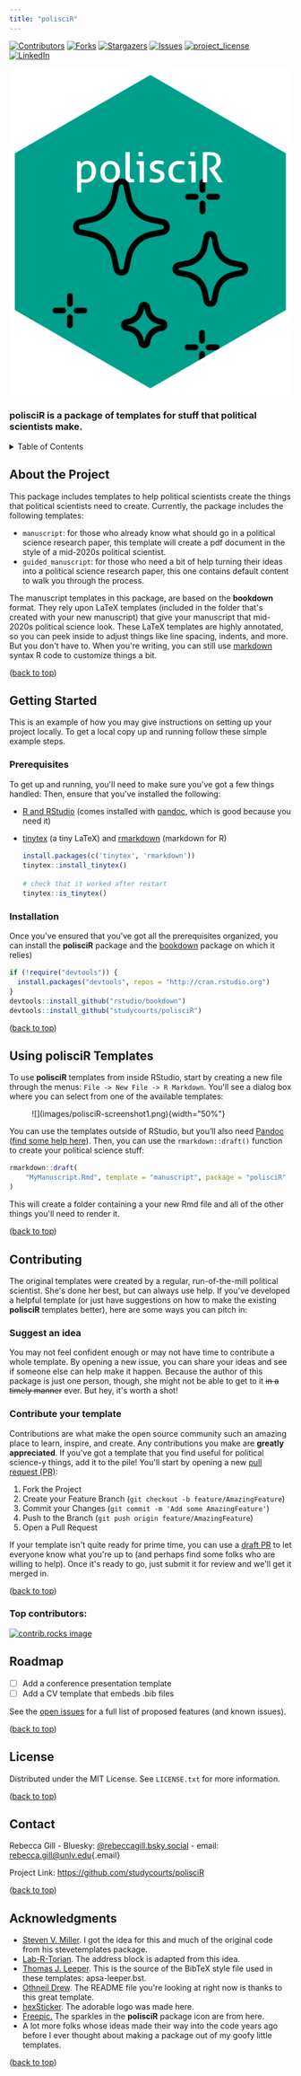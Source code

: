 ```yaml
---
title: "polisciR"
---
```


<!-- Improved compatibility of back to top link: See: https://github.com/othneildrew/Best-README-Template/pull/73 -->

<a id="readme-top"></a> <!--
*** Thanks to Othneil Drew (https://github.com/othneildrew) for his Best-README-Template. 
-->

<!-- PROJECT SHIELDS -->

[![Contributors](https://img.shields.io/github/contributors/studycourts/polisciR.svg?style=for-the-badge)](https://github.com/studycourts/polisciR/graphs/contributors) [![Forks](https://img.shields.io/github/forks/studycourts/polisciR.svg?style=for-the-badge)](https://github.com/studycourts/polisciR/network/members) [![Stargazers](https://img.shields.io/github/stars/studycourts/polisciR.svg?style=for-the-badge)](https://github.com/studycourts/polisciR/stargazers) [![Issues](https://img.shields.io/github/issues/studycourts/polisciR.svg?style=for-the-badge)](https://github.com/studycourts/polisciR/issues) [![project_license](https://img.shields.io/github/license/studycourts/polisciR.svg?style=for-the-badge)](https://github.com/studycourts/polisciR/blob/master/LICENSE.txt) [![LinkedIn](https://img.shields.io/badge/-LinkedIn-black.svg?style=for-the-badge&logo=linkedin&colorB=555)](https://linkedin.com/in/rebeccadgill)

<!-- PROJECT LOGO -->

![](images/polisciR-logo.png)

### <strong>polisciR</strong> is a package of templates for stuff that political scientists make.

<!-- TABLE OF CONTENTS -->

<details>

<summary>Table of Contents</summary>

<ol>

<li>

<a href="#about-the-project">About The Project</a>

<li>

<a href="#getting-started">Getting Started</a>

<li><a href="#prerequisites">Prerequisites</a></li>

<li><a href="#installation">Installation</a></li>

<li><a href="#usage">Usage</a></li>

<li><a href="#roadmap">Roadmap</a></li>

<li><a href="#contributing">Contributing</a></li>

<li><a href="#license">License</a></li>

<li><a href="#contact">Contact</a></li>

<li><a href="#acknowledgments">Acknowledgments</a></li>

</ol>

</details>

<!-- ABOUT THE PROJECT -->

## About the Project

This package includes templates to help political scientists create the things that political scientists need to create. Currently, the package includes the following templates:

-   `manuscript`: for those who already know what should go in a political science research paper, this template will create a pdf document in the style of a mid-2020s political scientist.
-   `guided_manuscript`: for those who need a bit of help turning their ideas into a political science research paper, this one contains default content to walk you through the process.

The manuscript templates in this package, are based on the **bookdown** format. They rely upon LaTeX templates (included in the folder that's created with your new manuscript) that give your manuscript that mid-2020s political science look. These LaTeX templates are highly annotated, so you can peek inside to adjust things like line spacing, indents, and more. But you don't have to. When you're writing, you can still use [markdown](https://rmarkdown.rstudio.com/authoring_basics.html) syntax R code to customize things a bit.

<p align="right">

(<a href="#readme-top">back to top</a>)

</p>

<!-- GETTING STARTED -->

## Getting Started

This is an example of how you may give instructions on setting up your project locally. To get a local copy up and running follow these simple example steps.

### Prerequisites

To get up and running, you'll need to make sure you've got a few things handled: Then, ensure that you've installed the following:

-   [R and RStudio](https://rstudio-education.github.io/hopr/starting.html) (comes installed with [pandoc](http://pandoc.org/), which is good because you need it)

-   [tinytex](https://yihui.name/tinytex/) (a tiny LaTeX) and [rmarkdown](https://rmarkdown.rstudio.com/docs/) (markdown for R)

    ``` r
    install.packages(c('tinytex', 'rmarkdown'))
    tinytex::install_tinytex()

    # check that it worked after restart
    tinytex::is_tinytex()
    ```

### Installation

Once you've ensured that you've got all the prerequisites organized, you can install the **polisciR** package and the [bookdown](https://bookdown.org/) package on which it relies)

``` r
if (!require("devtools")) {
  install.packages("devtools", repos = "http://cran.rstudio.org")
}
devtools::install_github("rstudio/bookdown")
devtools::install_github("studycourts/polisciR")
```

(<a href="#readme-top">back to top</a>)

</p>

<!-- USAGE EXAMPLES -->

## Using **polisciR** Templates

To use **polisciR** templates from inside RStudio, start by creating a new file through the menus: `File -> New File -> R Markdown`. You'll see a dialog box where you can select from one of the available templates:

<figure>![](images/polisciR-screenshot1.png){width="50%"}</figure>

You can use the templates outside of RStudio, but you’ll also need [Pandoc](https://pandoc.org) ([find some help here](https://bookdown.org/yihui/rmarkdown-cookbook/install-pandoc.html)). Then, you can use the `rmarkdown::draft()` function to create your political science stuff:

``` r
rmarkdown::draft(
    "MyManuscript.Rmd", template = "manuscript", package = "polisciR"
)
```

This will create a folder containing a your new Rmd file and all of the other things you'll need to render it.

<p align="right">

(<a href="#readme-top">back to top</a>)

</p>

<!-- CONTRIBUTING -->

## Contributing

The original templates were created by a regular, run-of-the-mill political scientist. She's done her best, but can always use help. If you've developed a helpful template (or just have suggestions on how to make the existing **polisciR** templates better), here are some ways you can pitch in:

### Suggest an idea

You may not feel confident enough or may not have time to contribute a whole template. By opening a new issue, you can share your ideas and see if someone else can help make it happen. Because the author of this package is just one person, though, she might not be able to get to it ~~in a timely manner~~ ever. But hey, it's worth a shot!

### Contribute your template

Contributions are what make the open source community such an amazing place to learn, inspire, and create. Any contributions you make are **greatly appreciated**. If you've got a template that you find useful for political science-y things, add it to the pile! You'll start by opening a new [pull request (PR)](https://docs.github.com/en/pull-requests/collaborating-with-pull-requests/proposing-changes-to-your-work-with-pull-requests/about-pull-requests#draft-pull-requests):

1.  Fork the Project
2.  Create your Feature Branch (`git checkout -b feature/AmazingFeature`)
3.  Commit your Changes (`git commit -m 'Add some AmazingFeature'`)
4.  Push to the Branch (`git push origin feature/AmazingFeature`)
5.  Open a Pull Request

If your template isn't quite ready for prime time, you can use a [draft PR](https://docs.github.com/en/github/collaborating-with-issues-and-pull-requests/about-pull-requests#draft-pull-requests) to let everyone know what you're up to (and perhaps find some folks who are willing to help). Once it's ready to go, just submit it for review and we'll get it merged in.

<p align="right">

(<a href="#readme-top">back to top</a>)

</p>

### Top contributors:

<a href="https://github.com/studycourts/polisciR/graphs/contributors"> <img src="https://contrib.rocks/image?repo=studycourts/polisciR" alt="contrib.rocks image"/> </a>

<!-- ROADMAP -->

## Roadmap

-   [ ]  Add a conference presentation template
-   [ ]  Add a CV template that embeds .bib files

See the [open issues](https://github.com/studycourts/polisciR/issues) for a full list of proposed features (and known issues).

<p align="right">

(<a href="#readme-top">back to top</a>)

</p>

<!-- LICENSE -->

## License

Distributed under the MIT License. See `LICENSE.txt` for more information.

<p align="right">

(<a href="#readme-top">back to top</a>)

</p>

<!-- CONTACT -->

## Contact

Rebecca Gill - Bluesky: [\@rebeccagill.bsky.social](https://bsky.app/profile/rebeccagill.bsky.social) - email: [rebecca.gill\@unlv.edu](mailto:rebecca.gill@unlv.edu){.email}

Project Link: <https://github.com/studycourts/polisciR>

<p align="right">

(<a href="#readme-top">back to top</a>)

</p>

<!-- ACKNOWLEDGMENTS -->

## Acknowledgments

-   [Steven V. Miller](https://svmiller.com/stevetemplates/). I got the idea for this and much of the original code from his stevetemplates package.
-   [Lab-R-Torian](https://labrtorian.com/2019/08/26/rmarkdown-template-that-manages-academic-affiliations/). The address block is adapted from this idea.
-   [Thomas J. Leeper](https://github.com/leeper/apsa-leeper.bst). This is the source of the BibTeX style file used in these templates: apsa-leeper.bst.
-   [Othneil Drew](https://github.com/othneildrew/Best-README-Template). The README file you're looking at right now is thanks to this great template.
-   [hexSticker](https://github.com/GuangchuangYu/hexSticker). The adorable logo was made here.
-   [Freepic.](https://www.flaticon.com/free-icons/spark%22%20title=%22spark%20icons%22) The sparkles in the **polisciR** package icon are from here.
-   A lot more folks whose ideas made their way into the code years ago before I ever thought about making a package out of my goofy little templates.

<p align="right">

(<a href="#readme-top">back to top</a>)

</p>

<!-- MARKDOWN LINKS & IMAGES -->

<!-- https://www.markdownguide.org/basic-syntax/#reference-style-links -->
